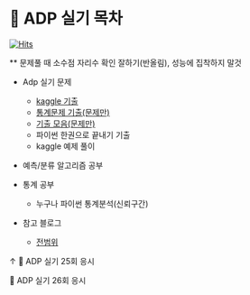 # :pencil: ADP 실기 목차
[![Hits](https://hits.seeyoufarm.com/api/count/incr/badge.svg?url=https%3A%2F%2Fgithub.com%2Fteng-ny%2FADPStudy&count_bg=%2305AEEF&title_bg=%23555555&icon=waze.svg&icon_color=%23E7E7E7&title=hits&edge_flat=false)](https://hits.seeyoufarm.com)

** 문제풀 때 소수점 자리수 확인 잘하기(반올림), 성능에 집착하지 말것
- Adp 실기 문제
  - [kaggle 기출](https://www.kaggle.com/kukuroo3/discussion)
  - [통계문제 기출(문제만)](https://didalsgur.tistory.com/87?category=750762)
  - [기출 모음(문제만)](https://lovelydiary.tistory.com/381)
  - 파이썬 한권으로 끝내기 기출
  - kaggle 예제 풀이

- 예측/분류 알고리즘 공부
- 통계 공부
  - 누구나 파이썬 통계분석(신뢰구간)
- 참고 블로그
  - [전범위](https://github.com/H2O-500ml/ADP)

↑
:pushpin: ADP 실기 25회 응시

:pushpin: ADP 실기 26회 응시
